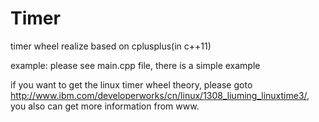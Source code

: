 # Timer
timer wheel realize based on cplusplus(in c++11)

example:
please see main.cpp file, there is a simple example

if you want to get the linux timer wheel theory, please goto http://www.ibm.com/developerworks/cn/linux/1308_liuming_linuxtime3/,
you also can get more information from www.
